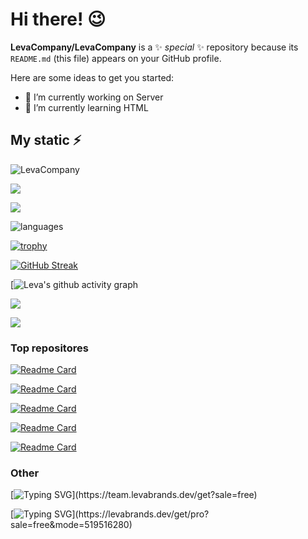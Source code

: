 # Hi there! 😉

**LevaCompany/LevaCompany** is a ✨ _special_ ✨ repository because its `README.md` (this file) appears on your GitHub profile.

Here are some ideas to get you started:

- 🔭 I’m currently working on Server
- 🌱 I’m currently learning HTML

## My static ⚡
<p align="left"> 
  <img src="https://komarev.com/ghpvc/?username=LevaCompany&label=PROFILE+VIEWS" alt="LevaCompany" /> 
</p>
<p align="left">	  
 <a href="https://xdvrx1.github.io/"><img src="https://hits.seeyoufarm.com/api/count/incr/badge.svg?url=https%3A%2F%2Fxdvrx1.github.io&count_bg=%2379C83D&title_bg=%23555555&icon=&icon_color=%23E7E7E7&title=HOME+PAGE+VIEWS&edge_flat=false"/></a>
</p>	
<p align="left"> <img src="https://github-readme-stats.vercel.app/api?username=LevaCompany&theme=tokyonight&show_icons=true&hide_border=true&count_private=true&include_all_commits=true" /> </p>

![languages](https://github-readme-stats.vercel.app/api/top-langs/?username=LevaCompany&layout=compact&theme=tokyonight)

[![trophy](https://github-profile-trophy.vercel.app/?username=LevaCompany)](https://github.com/ryo-ma/github-profile-trophy)

[![GitHub Streak](https://github-readme-streak-stats.herokuapp.com/?user=LevaCompany)](https://git.io/streak-stats)

[![Leva's github activity graph](https://github-readme-activity-graph.cyclic.app/graph?username=LevaCompany)

![](https://github-profile-summary-cards.vercel.app/api/cards/profile-details?username=LevaCompany&theme=solarized_dark)

![](https://github-profile-summary-cards.vercel.app/api/cards/productive-time?username=LevaCompany&theme=solarized_dark)

### Top repositores

[![Readme Card](https://github-readme-stats.vercel.app/api/pin/?username=LevaCompany&repo=leva-icons)](https://www.github.com/LevaCompany/leva-icons)

[![Readme Card](https://github-readme-stats.vercel.app/api/pin/?username=LevaCompany&repo=leva-lang)](https://www.github.com/LevaCompany/leva-lang)

[![Readme Card](https://github-readme-stats.vercel.app/api/pin/?username=LevaCompany&repo=LevaCompany.github.io)](https://www.github.com/LevaCompany/LevaCompany.github.io)

[![Readme Card](https://github-readme-stats.vercel.app/api/pin/?username=LevaCompany&repo=leva-license)](https://www.github.com/LevaCompany/leva-license)

[![Readme Card](https://github-readme-stats.vercel.app/api/pin/?username=LevaCompany&repo=blobs)](https://www.github.com/LevaCompany/blobs)

### Other

[![Typing SVG](https://readme-typing-svg.herokuapp.com?color=%2336BCF7&lines=Get+Leva+Team+for+free!)](https://team.levabrands.dev/get?sale=free)

[![Typing SVG](https://readme-typing-svg.herokuapp.com?color=%2336BCF7&lines=Get+Leva+Pro+for+free!)](https://levabrands.dev/get/pro?sale=free&mode=519516280)

